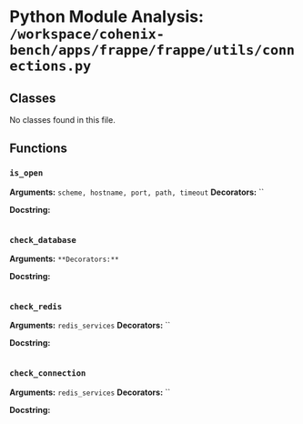 # Python Module Analysis: `/workspace/cohenix-bench/apps/frappe/frappe/utils/connections.py`

## Classes

No classes found in this file.


## Functions

### `is_open`
**Arguments:** `scheme, hostname, port, path, timeout`
**Decorators:** ``

**Docstring:**
```

```
### `check_database`
**Arguments:** ``
**Decorators:** ``

**Docstring:**
```

```
### `check_redis`
**Arguments:** `redis_services`
**Decorators:** ``

**Docstring:**
```

```
### `check_connection`
**Arguments:** `redis_services`
**Decorators:** ``

**Docstring:**
```

```

